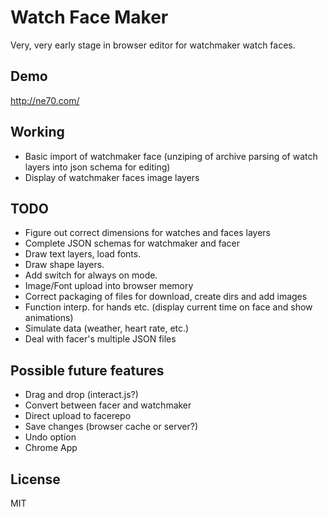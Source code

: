 # Watch Face Maker

Very, very early stage in browser editor for watchmaker watch faces. 

## Demo

http://ne70.com/

## Working
* Basic import of watchmaker face (unziping of archive parsing of watch layers into json schema for editing)
* Display of watchmaker faces image layers

## TODO
* Figure out correct dimensions for watches and faces layers
* Complete JSON schemas for watchmaker and facer
* Draw text layers, load fonts.
* Draw shape layers.
* Add switch for always on mode.
* Image/Font upload into browser memory
* Correct packaging of files for download, create dirs and add images
* Function interp. for hands etc. (display current time on face and show animations)
* Simulate data (weather, heart rate, etc.)
* Deal with facer's multiple JSON files

## Possible future features
* Drag and drop (interact.js?)
* Convert between facer and watchmaker
* Direct upload to facerepo
* Save changes (browser cache or server?)
* Undo option
* Chrome App

## License 
MIT
